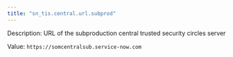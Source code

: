 ```yaml
---
title: "sn_tis.central.url.subprod"
---
```


Description: URL of the subproduction central trusted security circles server

Value: `https://somcentralsub.service-now.com`